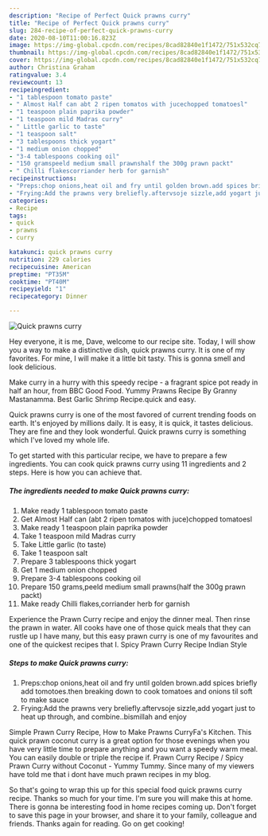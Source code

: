 ```yaml
---
description: "Recipe of Perfect Quick prawns curry"
title: "Recipe of Perfect Quick prawns curry"
slug: 284-recipe-of-perfect-quick-prawns-curry
date: 2020-08-10T11:00:16.823Z
image: https://img-global.cpcdn.com/recipes/8cad82840e1f1472/751x532cq70/quick-prawns-curry-recipe-main-photo.jpg
thumbnail: https://img-global.cpcdn.com/recipes/8cad82840e1f1472/751x532cq70/quick-prawns-curry-recipe-main-photo.jpg
cover: https://img-global.cpcdn.com/recipes/8cad82840e1f1472/751x532cq70/quick-prawns-curry-recipe-main-photo.jpg
author: Christina Graham
ratingvalue: 3.4
reviewcount: 13
recipeingredient:
- "1 tablespoon tomato paste"
- " Almost Half can abt 2 ripen tomatos with jucechopped tomatoesl"
- "1 teaspoon plain paprika powder"
- "1 teaspoon mild Madras curry"
- " Little garlic to taste"
- "1 teaspoon salt"
- "3 tablespoons thick yogart"
- "1 medium onion chopped"
- "3-4 tablespoons cooking oil"
- "150 gramspeeld medium small prawnshalf the 300g prawn packt"
- " Chilli flakescorriander herb for garnish"
recipeinstructions:
- "Preps:chop onions,heat oil and fry until golden brown.add spices briefly add tomotoes.then breaking down to cook tomatoes and onions til soft to make sauce"
- "Frying:Add the prawns very breliefly.aftervsoje sizzle,add yogart just to heat up through, and combine..bismillah and enjoy"
categories:
- Recipe
tags:
- quick
- prawns
- curry

katakunci: quick prawns curry 
nutrition: 229 calories
recipecuisine: American
preptime: "PT35M"
cooktime: "PT40M"
recipeyield: "1"
recipecategory: Dinner

---
```



![Quick prawns curry](https://img-global.cpcdn.com/recipes/8cad82840e1f1472/751x532cq70/quick-prawns-curry-recipe-main-photo.jpg)

Hey everyone, it is me, Dave, welcome to our recipe site. Today, I will show you a way to make a distinctive dish, quick prawns curry. It is one of my favorites. For mine, I will make it a little bit tasty. This is gonna smell and look delicious.

Make curry in a hurry with this speedy recipe - a fragrant spice pot ready in half an hour, from BBC Good Food. Yummy Prawns Recipe By Granny Mastanamma. Best Garlic Shrimp Recipe.quick and easy.

Quick prawns curry is one of the most favored of current trending foods on earth. It's enjoyed by millions daily. It is easy, it is quick, it tastes delicious. They are fine and they look wonderful. Quick prawns curry is something which I've loved my whole life.


To get started with this particular recipe, we have to prepare a few ingredients. You can cook quick prawns curry using 11 ingredients and 2 steps. Here is how you can achieve that.

<!--inarticleads1-->

##### The ingredients needed to make Quick prawns curry:

1. Make ready 1 tablespoon tomato paste
1. Get  Almost Half can (abt 2 ripen tomatos with juce)chopped tomatoesl
1. Make ready 1 teaspoon plain paprika powder
1. Take 1 teaspoon mild Madras curry
1. Take  Little garlic (to taste)
1. Take 1 teaspoon salt
1. Prepare 3 tablespoons thick yogart
1. Get 1 medium onion chopped
1. Prepare 3-4 tablespoons cooking oil
1. Prepare 150 grams,peeld medium small prawns(half the 300g prawn packt)
1. Make ready  Chilli flakes,corriander herb for garnish


Experience the Prawn Curry recipe and enjoy the dinner meal. Then rinse the prawn in water. All cooks have one of those quick meals that they can rustle up I have many, but this easy prawn curry is one of my favourites and one of the quickest recipes that I. Spicy Prawn Curry Recipe Indian Style 

<!--inarticleads2-->

##### Steps to make Quick prawns curry:

1. Preps:chop onions,heat oil and fry until golden brown.add spices briefly add tomotoes.then breaking down to cook tomatoes and onions til soft to make sauce
1. Frying:Add the prawns very breliefly.aftervsoje sizzle,add yogart just to heat up through, and combine..bismillah and enjoy


Simple Prawn Curry Recipe, How to Make Prawns CurryFa&#39;s Kitchen. This quick prawn coconut curry is a great option for those evenings when you have very little time to prepare anything and you want a speedy warm meal. You can easily double or triple the recipe if. Prawn Curry Recipe / Spicy Prawn Curry without Coconut - Yummy Tummy. Since many of my viewers have told me that i dont have much prawn recipes in my blog. 

So that's going to wrap this up for this special food quick prawns curry recipe. Thanks so much for your time. I'm sure you will make this at home. There is gonna be interesting food in home recipes coming up. Don't forget to save this page in your browser, and share it to your family, colleague and friends. Thanks again for reading. Go on get cooking!
